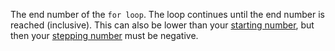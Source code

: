 The end number of the ``for loop``. The loop continues until the end number is reached (inclusive).
This can also be lower than your [starting number](from.md), but then your [stepping number](step.md) must be negative.
